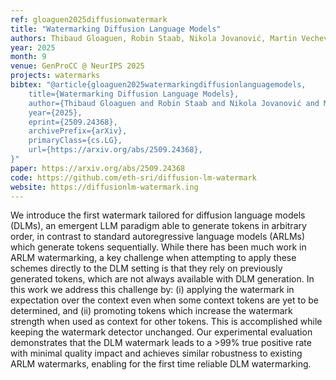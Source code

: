 ```yaml
---
ref: gloaguen2025diffusionwatermark
title: "Watermarking Diffusion Language Models"
authors: Thibaud Gloaguen, Robin Staab, Nikola Jovanović, Martin Vechev
year: 2025
month: 9
venue: GenProCC @ NeurIPS 2025
projects: watermarks
bibtex: "@article{gloaguen2025watermarkingdiffusionlanguagemodels,
    title={Watermarking Diffusion Language Models}, 
    author={Thibaud Gloaguen and Robin Staab and Nikola Jovanović and Martin Vechev},
    year={2025},
    eprint={2509.24368},
    archivePrefix={arXiv},
    primaryClass={cs.LG},
    url={https://arxiv.org/abs/2509.24368}, 
}"
paper: https://arxiv.org/abs/2509.24368
code: https://github.com/eth-sri/diffusion-lm-watermark
website: https://diffusionlm-watermark.ing
---
```


We introduce the first watermark tailored for diffusion language models (DLMs), an emergent LLM paradigm able to generate tokens in arbitrary order, in contrast to standard autoregressive language models (ARLMs) which generate tokens sequentially. While there has been much work in ARLM watermarking, a key challenge when attempting to apply these schemes directly to the DLM setting is that they rely on previously generated tokens, which are not always available with DLM generation. In this work we address this challenge by: (i) applying the watermark in expectation over the context even when some context tokens are yet to be determined, and (ii) promoting tokens which increase the watermark strength when used as context for other tokens. This is accomplished while keeping the watermark detector unchanged. Our experimental evaluation demonstrates that the DLM watermark leads to a >99\% true positive rate with minimal quality impact and achieves similar robustness to existing ARLM watermarks, enabling for the first time reliable DLM watermarking.